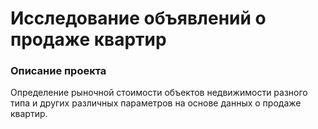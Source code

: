 # Исследование объявлений о продаже квартир

### Описание проекта
Определение рыночной стоимости объектов недвижимости разного типа и других различных параметров на основе данных о продаже квартир.
